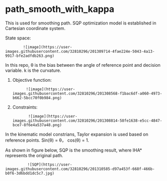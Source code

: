 # path_smooth_with_kappa


This is used for smoothing path. SQP optimization model is established in Cartesian coordinate system.

State space:

            ![image](https://user-images.githubusercontent.com/32810296/201309714-4fae224e-5043-4a13-9917-bfe2adfdb263.png)

In this repo, θ is the bias between the angle of reference point and decision variable. k is the curvature.

1. Objective function:

             ![image](https://user-images.githubusercontent.com/32810296/201308568-f1bac6df-a060-4973-b662-5bcc70f0b984.png)

2. Constraints:

              ![image](https://user-images.githubusercontent.com/32810296/201308814-58fe1638-e5cc-4847-bce7-8f6e4a537a48.png)

In the kinematic model constrians, Taylor expansion is used based on reference points.  Sin(θ) = θ， cos(θ) = 1.

As shown in figure below, SQP is the smoothing result, where IHA* represents the original path.

              ![SQP](https://user-images.githubusercontent.com/32810296/201310585-d97a453f-668f-466b-b0f6-3d6bdd1dc5c7.jpg)

